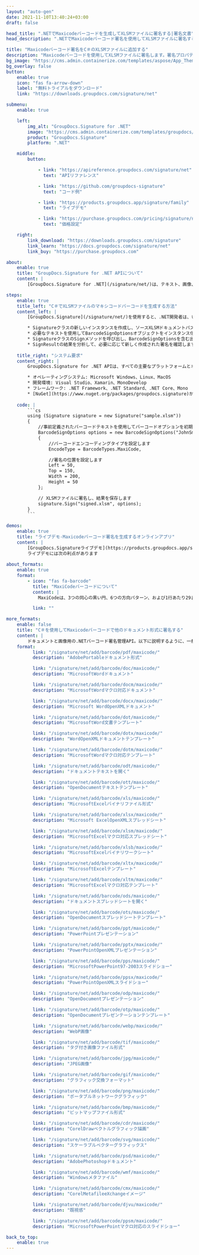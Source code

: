 ```yaml
---
layout: "auto-gen"
date: 2021-11-10T13:40:24+03:00
draft: false

head_title: ".NETでMaxicodeバーコードを生成してXLSMファイルに署名する|署名文書"
head_description: ".NETでMaxicodeバーコード署名を使用してXLSMファイルに署名する-人気のあるビジネスドキュメントや画像ファイル形式にバーコードを追加します."

title: "Maxicodeバーコード署名をC＃のXLSMファイルに追加する"
description: "Maxicodeバーコードを使用してXLSMファイルに署名します。署名プロパティを操作し、ニーズに合ったドキュメント内で高度な署名オプションを設定します."
bg_image: "https://cms.admin.containerize.com/templates/aspose/App_Themes/V3/images/bg/header1.png"
bg_overlay: false
button:
    enable: true
    icon: "fas fa-arrow-down"
    label: "無料トライアルをダウンロード"
    link: "https://downloads.groupdocs.com/signature/net"

submenu:
    enable: true

    left:
        img_alt: "GroupDocs.Signature for .NET"
        image: "https://cms.admin.containerize.com/templates/groupdocs/images/product-logos/90x90-noborder/groupdocs-signature-net.png"
        product: "GroupDocs.Signature"
        platform: ".NET"

    middle:
        button:

            - link: "https://apireference.groupdocs.com/signature/net"
              text: "APIリファレンス"

            - link: "https://github.com/groupdocs-signature"
              text: "コード例"

            - link: "https://products.groupdocs.app/signature/family"
              text: "ライブデモ"

            - link: "https://purchase.groupdocs.com/pricing/signature/net"
              text: "価格設定"

    right:
        link_download: "https://downloads.groupdocs.com/signature"
        link_learn: "https://docs.groupdocs.com/signature/net"
        link_buy: "https://purchase.groupdocs.com"

about:
    enable: true
    title: "GroupDocs.Signature for .NET APIについて"
    content: |
        [GroupDocs.Signature for .NET](/signature/net/)は、テキスト、画像、バーコード、スタンプ、フォームフィールド、QRコード、メタデータなどのさまざまな署名タイプを使用してデジタルドキュメントに電子署名するネイティブ.NETAPIです。ユーザーは、PDF、Microsoft Word、Excelワークシート、PowerPointプレゼンテーション、Adobe Photoshop、メタファイル、および画像ファイル形式内のデジタル署名を追加、編集、検証、削除、および検索でき、必要に応じて署名プロパティをカスタマイズするための追加サポートがあります。

steps:
    enable: true
    title_left: "C＃でXLSMファイルのマキシコードバーコードを生成する方法"
    content_left: |
        [GroupDocs.Signature](/signature/net/)を使用すると、.NET開発者は、いくつかの簡単な手順を実行することで、アプリケーション内のXLSMファイルにMaxicodeバーコードを簡単に追加できます。

        * Signatureクラスの新しいインスタンスを作成し、ソースXLSMドキュメントパスをコンストラクターパラメーターとして渡します。
        * 必要なテキストを使用してBarcodeSignOptionsオブジェクトをインスタンス化し、EncodeTypeプロパティをMaxiCodeに設定します。
        * SignatureクラスのSignメソッドを呼び出し、BarcodeSignOptionsを含む出力XLSMファイル名を渡します。
        * SignResultの結果を分析して、必要に応じて新しく作成された署名を確認します。
        
    title_right: "システム要求"
    content_right: |
        GroupDocs.Signature for .NET APIは、すべての主要なプラットフォームとオペレーティングシステムでサポートされています。以下のコードを実行する前に、システムに次の前提条件がインストールされていることを確認してください。

        * オペレーティングシステム: Microsoft Windows、Linux、MacOS
        * 開発環境: Visual Studio、Xamarin、MonoDevelop
        * フレームワーク: .NET Framework、.NET Standard、.NET Core、Mono
        * [NuGet](https://www.nuget.org/packages/groupdocs.signature)からGroupDocs.Signaturefor.NETの最新バージョンをダウンロードします
        
    code: |
        ```cs
        using (Signature signature = new Signature("sample.xlsm"))
        {
            //事前定義されたバーコードテキストを使用してバーコードオプションを初期化します
            BarcodeSignOptions options = new BarcodeSignOptions("JohnSmith")
            {
                //バーコードエンコーディングタイプを設定します
                EncodeType = BarcodeTypes.MaxiCode,

                //署名の位置を設定します
                Left = 50,
                Top = 150,
                Width = 200,
                Height = 50
            };

            // XLSMファイルに署名し、結果を保存します 
            signature.Sign("signed.xlsm", options);
        }
        ```
        
demos:
    enable: true
    title: "ライブデモ-Maxicodeバーコード署名を生成するオンラインアプリ"
    content: |
        [GroupDocs.Signatureライブデモ](https://products.groupdocs.app/signature/family)サイトにアクセスして、MaxicodeバーコードをXLSMファイルに今すぐ追加してください。  
        ライブデモには次の利点があります
        
about_formats:
    enable: true
    format:
        - icon: "fas fa-barcode"
          title: "MaxiCodeバーコードについて"
          content: |
            MaxiCodeは、3つの同心の黒い円、6つの方向パターン、および1行あたり29または30の六角形モジュールの33の交互の行のブルズアイタイプのファインダーパターンで構成されています。通常はプライマリメッセージとセカンダリメッセージで構成される最大93文字のデータをエンコードできます。

          link: ""

more_formats:
    enable: false
    title: "C＃を使用してMaxicodeバーコードで他のドキュメント形式に署名する"
    content: |
        ドキュメントと画像用の.NETバーコード署名管理API。以下に説明するように、一般的なファイル形式のいくつかにバーコード署名を追加します。
    format: 
          link: "/signature/net/add/barcode/pdf/maxicode/"
          description: "AdobePortableドキュメント形式"

          link: "/signature/net/add/barcode/doc/maxicode/"
          description: "MicrosoftWordドキュメント"

          link: "/signature/net/add/barcode/docm/maxicode/"
          description: "MicrosoftWordマクロ対応ドキュメント"

          link: "/signature/net/add/barcode/docx/maxicode/"
          description: "Microsoft WordOpenXMLドキュメント"

          link: "/signature/net/add/barcode/dot/maxicode/"
          description: "MicrosoftWord文書テンプレート"

          link: "/signature/net/add/barcode/dotx/maxicode/"
          description: "WordOpenXMLドキュメントテンプレート"

          link: "/signature/net/add/barcode/dotm/maxicode/"
          description: "MicrosoftWordマクロ対応テンプレート"       

          link: "/signature/net/add/barcode/odt/maxicode/"
          description: "ドキュメントテキストを開く"

          link: "/signature/net/add/barcode/ott/maxicode/"
          description: "OpenDocumentテキストテンプレート"

          link: "/signature/net/add/barcode/xls/maxicode/"
          description: "MicrosoftExcelバイナリファイル形式"

          link: "/signature/net/add/barcode/xlsx/maxicode/"
          description: "Microsoft ExcelOpenXMLスプレッドシート"

          link: "/signature/net/add/barcode/xlsm/maxicode/"
          description: "MicrosoftExcelマクロ対応スプレッドシート"

          link: "/signature/net/add/barcode/xlsb/maxicode/"
          description: "MicrosoftExcelバイナリワークシート"

          link: "/signature/net/add/barcode/xltx/maxicode/"
          description: "MicrosoftExcelテンプレート"

          link: "/signature/net/add/barcode/xltm/maxicode/"
          description: "MicrosoftExcelマクロ対応テンプレート"

          link: "/signature/net/add/barcode/ods/maxicode/"
          description: "ドキュメントスプレッドシートを開く"

          link: "/signature/net/add/barcode/ots/maxicode/"
          description: "OpenDocumentスプレッドシートテンプレート"

          link: "/signature/net/add/barcode/ppt/maxicode/"
          description: "PowerPointプレゼンテーション"

          link: "/signature/net/add/barcode/pptx/maxicode/"
          description: "PowerPointOpenXMLプレゼンテーション"

          link: "/signature/net/add/barcode/pps/maxicode/"
          description: "MicrosoftPowerPoint97-2003スライドショー"

          link: "/signature/net/add/barcode/ppsx/maxicode/"
          description: "PowerPointOpenXMLスライドショー"                              

          link: "/signature/net/add/barcode/odp/maxicode/"
          description: "OpenDocumentプレゼンテーション"

          link: "/signature/net/add/barcode/otp/maxicode/"
          description: "OpenDocumentプレゼンテーションテンプレート"

          link: "/signature/net/add/barcode/webp/maxicode/"
          description: "WebP画像"

          link: "/signature/net/add/barcode/tif/maxicode/"
          description: "タグ付き画像ファイル形式"

          link: "/signature/net/add/barcode/jpg/maxicode/"
          description: "JPEG画像"

          link: "/signature/net/add/barcode/gif/maxicode/"
          description: "グラフィック交換フォーマット"

          link: "/signature/net/add/barcode/png/maxicode/"
          description: "ポータブルネットワークグラフィック"

          link: "/signature/net/add/barcode/bmp/maxicode/"
          description: "ビットマップファイル形式"

          link: "/signature/net/add/barcode/cdr/maxicode/"
          description: "CorelDrawベクトルグラフィック描画"

          link: "/signature/net/add/barcode/svg/maxicode/"
          description: "スケーラブルベクターグラフィックス"

          link: "/signature/net/add/barcode/psd/maxicode/"
          description: "AdobePhotoshopドキュメント"

          link: "/signature/net/add/barcode/wmf/maxicode/"
          description: "Windowsメタファイル"        

          link: "/signature/net/add/barcode/cmx/maxicode/"
          description: "CorelMetafileeXchangeイメージ"

          link: "/signature/net/add/barcode/djvu/maxicode/"
          description: "既視感"

          link: "/signature/net/add/barcode/ppsm/maxicode/"
          description: "MicrosoftPowerPointマクロ対応のスライドショー"

back_to_top:
    enable: true
---
```

